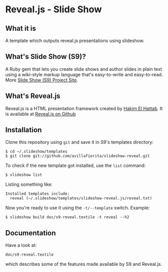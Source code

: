 # Reveal.js - Slide Show

## What it is

A template which outputs reveal.js presentations using slideshow.


## What's Slide Show (S9)?

A Ruby gem that lets you create slide shows and author slides in plain text
using a wiki-style markup language that's easy-to-write and easy-to-read.
More [Slide Show (S9) Project Site](http://slideshow-s9.github.io).


## What's Reveal.js

Reveal.js is a HTML presentation framework created by [Hakim El Hattab](http://hakim.se/).  It is available at [Reveal.js on Github](https://github.com/hakimel/reveal.js)


## Installation

Clone this repository using `git` and save it in S9's templates directory:

    $ cd ~/.slideshow/templates
    $ git clone git://github.com/avillafiorita/slideshow-reveal.git

To check if the new template got installed, use the `list` command:

    $ slideshow list

Listing something like:

    Installed templates include:
      reveal (~/.slideshow/templates/slideshow-reveal.js/reveal.txt)

Now you're ready to use it using the `-t/--template` switch. Example:

    $ slideshow build doc/s9-reveal.textile -t reveal --h2


## Documentation

Have a look at:

    doc/s9-reveal.textile

which describes some of the features made available by S9 and Reveal.js.
